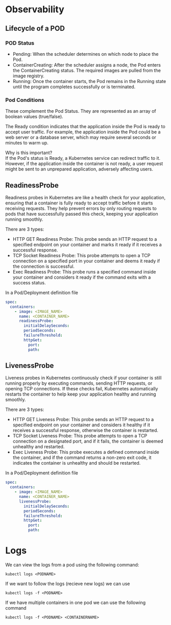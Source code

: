 # Observability

## Lifecycle of a POD

### POD Status

- Pending: When the scheduler determines on which node to place the Pod.
- ContainerCreating: After the scheduler assigns a node, the Pod enters the ContainerCreating status. The required images are pulled from the image registry.
- Running: Once the container starts, the Pod remains in the Running state until the program completes successfully or is terminated.

### Pod Conditions

These complement the Pod Status. They are represented as an array of boolean values (true/false).

The Ready condition indicates that the application inside the Pod is ready to accept user traffic.
For example, the application inside the Pod could be a web server or a database server, which may require several seconds or minutes to warm up.

Why is this important?\
If the Pod's status is Ready, a Kubernetes service can redirect traffic to it. However, if the application inside the container is not ready, a user request might be sent to an unprepared application, adversely affecting users.

## ReadinessProbe

Readiness probes in Kubernetes are like a health check for your application, ensuring that a container is fully ready to accept traffic before it starts receiving requests. They help prevent errors by only routing requests to pods that have successfully passed this check, keeping your application running smoothly.

There are 3 types:

- HTTP GET Readiness Probe: This probe sends an HTTP request to a specified endpoint on your container and marks it ready if it receives a successful response.
- TCP Socket Readiness Probe: This probe attempts to open a TCP connection on a specified port in your container and deems it ready if the connection is successful.
- Exec Readiness Probe: This probe runs a specified command inside your container and considers it ready if the command exits with a success status.

In a Pod/Deployment definition file

```yaml
spec:
  containers:
    - image: <IMAGE_NAME>
      name: <CONTAINER_NAME>
      readinessProbe:
        initialDelaySeconds:
        periodSeconds:
        failureThreshold:
        httpGet:
          port:
          path:
```

## LivenessProbe

Liveness probes in Kubernetes continuously check if your container is still running properly by executing commands, sending HTTP requests, or opening TCP connections. If these checks fail, Kubernetes automatically restarts the container to help keep your application healthy and running smoothly.

There are 3 types:

- HTTP GET Liveness Probe: This probe sends an HTTP request to a specified endpoint on your container and considers it healthy if it receives a successful response, otherwise the container is restarted.
- TCP Socket Liveness Probe: This probe attempts to open a TCP connection on a designated port, and if it fails, the container is deemed unhealthy and restarted.
- Exec Liveness Probe: This probe executes a defined command inside the container, and if the command returns a non-zero exit code, it indicates the container is unhealthy and should be restarted.

In a Pod/Deployment definition file

```yaml
spec:
  containers:
    - image: <IMAGE_NAME>
      name: <CONTAINER_NAME>
      livenessProbe:
        initialDelaySeconds:
        periodSeconds:
        failureThreshold:
        httpGet:
          port:
          path:
```

# Logs

We can view the logs from a pod using the following command:

```shell
kubectl logs <PODNAME>
```

If we want to follow the logs (recieve new logs) we can use

```shell
kubectl logs -f <PODNAME>
```

If we have multiple containers in one pod we can use the following command

```shell
kubectl logs -f <PODNAME> <CONTAINERNAME>
```
